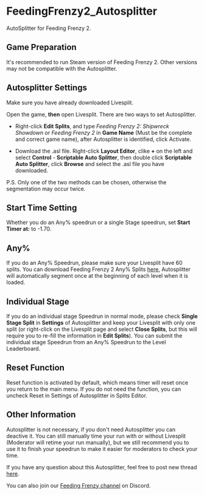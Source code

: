 # FeedingFrenzy2_Autosplitter

AutoSplitter for Feeding Frenzy 2.

## Game Preparation

It's recommended to run Steam version of Feeding Frenzy 2. Other versions may not be compatible with the Autosplitter.

## Autosplitter Settings
 
Make sure you have already downloaded Livesplit.

Open the game, **then** open Livesplit. There are two ways to set Autosplitter.

* Right-click **Edit Splits**, and type *Feeding Frenzy 2: Shipwreck Showdown* or *Feeding Frenzy 2* in **Game Name** (Must be the complete and correct game name),  after Autosplitter is identified, click Activate.

* Download the .asl file. Right-click **Layout Editor**, clike **+** on the left and select **Control** - **Scriptable Auto Splitter**, then double click **Scriptable Auto Splitter**, click **Browse** and select the .asl file you have downloaded.

P.S. Only one of the two methods can be chosen, otherwise the segmentation may occur twice.

## Start Time Setting

Whether you do an Any% speedrun or a single Stage speedrun, set **Start Timer at:** to -1.70.

## Any%

If you do an Any% Speedrun, please make sure your Livesplit have 60 splits. You can download Feeding Frenzy 2 Any% Splits [here](https://www.speedrun.com/feeding_frenzy_2_shipwreck_showdown/resources), Autosplitter will automatically segment once at the beginning of each level when it is loaded.

## Individual Stage

If you do an individual stage Speedrun in normal mode, please check **Single Stage Split** in **Settings** of Autosplitter and keep your Livesplit with only one split (or right-click on the Livesplit page and select **Close Splits**, but this will require you to re-fill the information in **Edit Splits**). You can submit the individual stage Speedrun from an Any% Speedrun to the Level Leaderboard.

## Reset Function

Reset function is activated by default, which means timer will reset once you return to the main menu. If you do not need the function, you can uncheck Reset in Settings of Autosplitter in Splits Editor.

## Other Information

Autosplitter is not necessary, if you don't need Autosplitter you can deactive it. You can still manually time your run with or without Livesplit (Moderator will retime your run manually), but we still recommend you to use it to finish your speedrun to make it easier for moderators to check your time.

If you have any question about this Autosplitter, feel free to post new thread [here](https://www.speedrun.com/feeding_frenzy_2_shipwreck_showdown/forum).

You can also join our [Feeding Frenzy channel](https://discord.gg/cnUe7dhNfS) on Discord.
